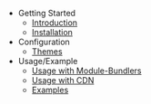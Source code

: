 <!-- docs/_sidebar.md -->

* Getting Started
    * [Introduction](/)
    * [Installation](install.md)
* Configuration
    * [Themes](themes.md)
* Usage/Example
    * [Usage with Module-Bundlers](bundlers.md)
    * [Usage with CDN](browser.md)
    * [Examples](example.md)
